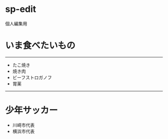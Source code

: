 sp-edit
=======

個人編集用

# いま食べたいもの

---

* たこ焼き
* 焼き肉
* ビーフストロガノフ
* 胃薬

---

# 少年サッカー

* 川崎市代表
* 横浜市代表